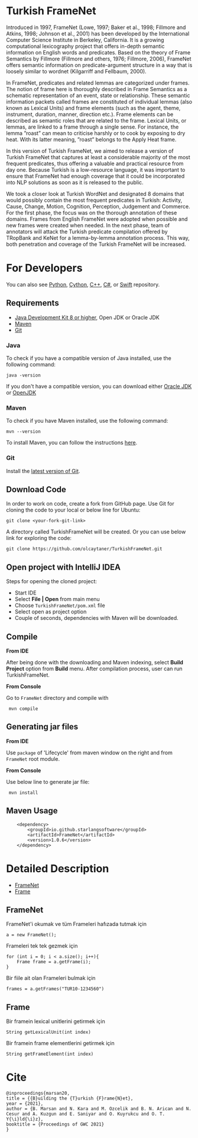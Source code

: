 Turkish FrameNet
============

Introduced in 1997, FrameNet (Lowe, 1997; Baker et al., 1998; Fillmore and Atkins, 1998; Johnson et al., 2001) has been developed by the International Computer Science Institute in Berkeley, California. It is a growing computational lexicography project that offers in-depth semantic information on English words and 
predicates. Based on the theory of Frame Semantics by Fillmore (Fillmore and others, 1976; Fillmore, 2006), FrameNet offers semantic information on predicate-argument structure in a way that is loosely similar to wordnet (Kilgarriff and Fellbaum, 2000).

In FrameNet, predicates and related lemmas are categorized under frames. The notion of frame here is thoroughly described in Frame Semantics as a schematic representation of an event, state or relationship. These semantic information packets called frames are constituted of individual lemmas (also known as Lexical Units) and frame elements (such as the agent, theme, instrument, duration, manner, direction etc.). Frame elements can be described as semantic roles that are related to the frame. Lexical Units, or lemmas, are linked to a frame through a single sense. For instance, the lemma ”roast” can mean to criticise harshly
or to cook by exposing to dry heat. With its latter meaning, ”roast” belongs to the Apply Heat frame.

In this version of Turkish FrameNet, we aimed to release a version of Turkish FrameNet that captures at least a considerable majority of the most frequent predicates, thus offering a valuable and practical resource from day one. Because Turkish is a low-resource language, it was important to ensure that FrameNet had enough coverage that it could be incorporated into NLP solutions as soon as it is released to the public.

We took a closer look at Turkish WordNet and designated 8 domains that would possibly contain the most frequent predicates in Turkish: Activity, Cause, Change, Motion, Cognition, Perception, Judgement and Commerce. For the first phase, the focus was on the thorough annotation of these domains. Frames from
English FrameNet were adopted when possible and new frames were created when needed. In the next phase, team of annotators will attack the
Turkish predicate compilation offered by TRopBank and KeNet for a lemma-by-lemma annotation process. This way, both penetration and coverage of the Turkish FrameNet will be increased.

For Developers
============

You can also see [Python](https://github.com/starlangsoftware/TurkishFrameNet-Py), [Cython](https://github.com/starlangsoftware/TurkishFrameNet-Cy), [C++](https://github.com/starlangsoftware/TurkishFrameNet-CPP), [C#](https://github.com/starlangsoftware/TurkishFrameNet-CS), or [Swift](https://github.com/starlangsoftware/TurkishFrameNet-Swift) repository.

## Requirements

* [Java Development Kit 8 or higher](#java), Open JDK or Oracle JDK
* [Maven](#maven)
* [Git](#git)

### Java 

To check if you have a compatible version of Java installed, use the following command:

    java -version
    
If you don't have a compatible version, you can download either [Oracle JDK](https://www.oracle.com/technetwork/java/javase/downloads/jdk8-downloads-2133151.html) or [OpenJDK](https://openjdk.java.net/install/)    

### Maven
To check if you have Maven installed, use the following command:

    mvn --version
    
To install Maven, you can follow the instructions [here](https://maven.apache.org/install.html).      

### Git

Install the [latest version of Git](https://git-scm.com/book/en/v2/Getting-Started-Installing-Git).

## Download Code

In order to work on code, create a fork from GitHub page. 
Use Git for cloning the code to your local or below line for Ubuntu:

	git clone <your-fork-git-link>

A directory called TurkishFrameNet will be created. Or you can use below link for exploring the code:

	git clone https://github.com/olcaytaner/TurkishFrameNet.git

## Open project with IntelliJ IDEA

Steps for opening the cloned project:

* Start IDE
* Select **File | Open** from main menu
* Choose `TurkishFrameNet/pom.xml` file
* Select open as project option
* Couple of seconds, dependencies with Maven will be downloaded. 


## Compile

**From IDE**

After being done with the downloading and Maven indexing, select **Build Project** option from **Build** menu. After compilation process, user can run TurkishFrameNet.

**From Console**

Go to `FrameNet` directory and compile with 

     mvn compile 

## Generating jar files

**From IDE**

Use `package` of 'Lifecycle' from maven window on the right and from `FrameNet` root module.

**From Console**

Use below line to generate jar file:

     mvn install

## Maven Usage

        <dependency>
            <groupId>io.github.starlangsoftware</groupId>
            <artifactId>FrameNet</artifactId>
            <version>1.0.6</version>
        </dependency>

Detailed Description
============

+ [FrameNet](#framenet)
+ [Frame](#frame)

## FrameNet

FrameNet'i okumak ve tüm Frameleri hafızada tutmak için

	a = new FrameNet();

Frameleri tek tek gezmek için

	for (int i = 0; i < a.size(); i++){
		Frame frame = a.getFrame(i);
	}

Bir fiile ait olan Frameleri bulmak için

	frames = a.getFrames("TUR10-1234560")

## Frame

Bir framein lexical unitlerini getirmek için

	String getLexicalUnit(int index)
		
Bir framein frame elementlerini getirmek için

	String getFrameElement(int index)

# Cite

	@inproceedings{marsan20,
 	title = {{B}uilding the {T}urkish {F}rame{N}et},
 	year = {2021},
 	author = {B. Marsan and N. Kara and M. Ozcelik and B. N. Arican and N. Cesur and A. Kuzgun and E. Saniyar and O. Kuyrukcu and O. T. Y{\i}ld{\i}z},
 	booktitle = {Proceedings of GWC 2021}
	}
